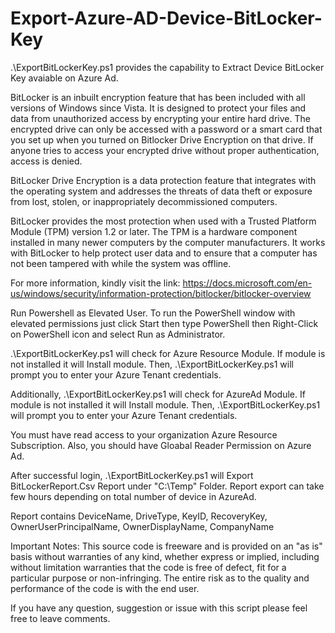 # Export-Azure-AD-Device-BitLocker-Key #

.\ExportBitLockerKey.ps1 provides the capability to Extract Device BitLocker Key avaiable on Azure Ad.

BitLocker is an inbuilt encryption feature that has been included with all versions of Windows since Vista. It is designed to protect your files and data from unauthorized access by encrypting your entire hard drive. The encrypted drive can only be accessed with a password or a smart card that you set up when you turned on Bitlocker Drive Encryption on that drive. If anyone tries to access your encrypted drive without proper authentication, access is denied.

BitLocker Drive Encryption is a data protection feature that integrates with the operating system and addresses the threats of data theft or exposure from lost, stolen, or inappropriately decommissioned computers.

BitLocker provides the most protection when used with a Trusted Platform Module (TPM) version 1.2 or later. The TPM is a hardware component installed in many newer computers by the computer manufacturers. It works with BitLocker to help protect user data and to ensure that a computer has not been tampered with while the system was offline.

For more information, kindly visit the link: https://docs.microsoft.com/en-us/windows/security/information-protection/bitlocker/bitlocker-overview

Run Powershell as Elevated User.
To run the PowerShell window with elevated permissions just click Start then type PowerShell then Right-Click on PowerShell icon and select Run as Administrator.

.\ExportBitLockerKey.ps1 will check for Azure Resource Module. If module is not installed it will Install module. Then,
.\ExportBitLockerKey.ps1 will prompt you to enter your Azure Tenant credentials.

Additionally, .\ExportBitLockerKey.ps1 will check for AzureAd Module. If module is not installed it will Install module. Then,
.\ExportBitLockerKey.ps1 will prompt you to enter your Azure Tenant credentials.

You must have read access to your organization Azure Resource Subscription. Also, you should have Gloabal Reader Permission on Azure Ad.

After successful login, .\ExportBitLockerKey.ps1 will Export BitLockerReport.Csv Report under "C:\Temp\" Folder. Report export can take few hours depending on total number of device in AzureAd.

Report contains DeviceName, DriveType, KeyID, RecoveryKey, OwnerUserPrincipalName, OwnerDisplayName, CompanyName

Important Notes:
This source code is freeware and is provided on an "as is" basis without warranties of any kind, whether express or implied, including without limitation warranties that the code is free of defect, fit for a particular purpose or non-infringing. The entire risk as to the quality and performance of the code is with the end user.

If you have any question, suggestion or issue with this script please feel free to leave comments.

